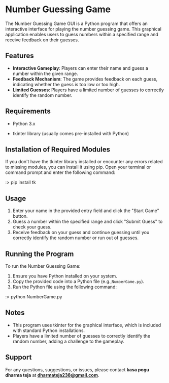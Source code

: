 # **Number Guessing Game**

The Number Guessing Game GUI is a Python program that offers an interactive interface for playing the number guessing game. This graphical application enables users to guess numbers within a specified range and receive feedback on their guesses.

## **Features**

- **Interactive Gameplay**: Players can enter their name and guess a number within the given range.
- **Feedback Mechanism**: The game provides feedback on each guess, indicating whether the guess is too low or too high.
- **Limited Guesses**: Players have a limited number of guesses to correctly identify the random number.

## **Requirements**

- Python 3.x

- tkinter library (usually comes pre-installed with Python)
  

## **Installation of Required Modules**

If you don't have the tkinter library installed or encounter any errors related to missing modules, you can install it using pip. Open your terminal or command prompt and enter the following command:

:> pip install tk


## **Usage**

1. Enter your name in the provided entry field and click the "Start Game" button.
2. Guess a number within the specified range and click "Submit Guess" to check your guess.
3. Receive feedback on your guess and continue guessing until you correctly identify the random number or run out of guesses.

## **Running the Program**

To run the Number Guessing Game:

1. Ensure you have Python installed on your system.
2. Copy the provided code into a Python file (e.g.,`NumberGame.py`).
3. Run the Python file using the following command:

:> python NumberGame.py

## **Notes**

- This program uses tkinter for the graphical interface, which is included with standard Python installations.
- Players have a limited number of guesses to correctly identify the random number, adding a challenge to the gameplay.

## **Support**

For any questions, suggestions, or issues, please contact **kasa pogu dharma teja** at **dharmateja238@gmail.com**.
